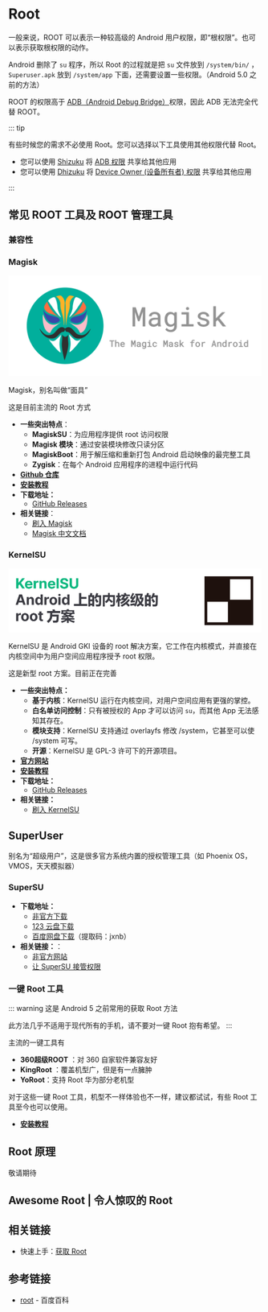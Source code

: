 # Root

<!--@include: ./summary.md -->

一般来说，ROOT 可以表示一种较高级的 Android 用户权限，即“根权限”。也可以表示获取根权限的动作。

Android 删除了 `su` 程序，所以 Root 的过程就是把 `su` 文件放到 `/system/bin/` ，`Superuser.apk` 放到 `/system/app` 下面，还需要设置一些权限。（Android 5.0 之前的方法）

ROOT 的权限高于 [ADB（Android Debug Bridge）](/tools/platform-tools.md#adb-工具)权限，因此 ADB 无法完全代替 ROOT。

::: tip

有些时候您的需求不必使用 Root。您可以选择以下工具使用其他权限代替 Root。

* 您可以使用 [Shizuku](https://shizuku.rikka.app/zh-hans/) 将 [ADB 权限](../adb/index.md) 共享给其他应用
* 您可以使用 [Dhizuku](https://github.com/iamr0s/Dhizuku) 将 [Device Owner (设备所有者) 权限](../device_owner/index.md) 共享给其他应用

:::

## 常见 ROOT 工具及 ROOT 管理工具

### 兼容性

<!--@include: ./compatibility.md -->

### Magisk <Badge type="tip" text="推荐" />

![Magisk Logo](./images/magisk.png)

Magisk，别名叫做“面具”

这是目前主流的 Root 方式

* **一些突出特点**：
  * **MagiskSU**：为应用程序提供 root 访问权限
  * **Magisk 模块**：通过安装模块修改只读分区
  * **MagiskBoot**：用于解压缩和重新打包 Android 启动映像的最完整工具
  * **Zygisk**：在每个 Android 应用程序的进程中运行代码
* **[Github 仓库](https://github.com/topjohnwu/Magisk)**
* **[安装教程](/fast/install/root/index.md#magisk)**
* **下载地址：**
  * [GitHub Releases](https://github.com/topjohnwu/Magisk/releases/latest) <Badge type="tip" text="官方" />
* **相关链接**：
  * [刷入 Magisk](/fast/install/root/index.md#magisk)
  * [Magisk 中文文档](https://jesse205.github.io/MagiskChineseDocument/) <Badge type="tip" text="本站翻译" />

### KernelSU <Badge type="tip" text="推荐" />

![KernelSU Logo](./images/kernelsu.png)

KernelSU 是 Android GKI 设备的 root 解决方案，它工作在内核模式，并直接在内核空间中为用户空间应用程序授予 root 权限。

这是新型 root 方案。目前正在完善

* **一些突出特点：**
  * **基于内核**：KernelSU 运行在内核空间，对用户空间应用有更强的掌控。
  * **白名单访问控制**：只有被授权的 App 才可以访问 `su`，而其他 App 无法感知其存在。
  * **模块支持**：KernelSU 支持通过 overlayfs 修改 /system，它甚至可以使 /system 可写。
  * **开源**：KernelSU 是 GPL-3 许可下的开源项目。
* **[官方网站](https://kernelsu.org/zh_CN/)**
* **[安装教程](/fast/install/root/index.md#kernelsu)**
* **下载地址：**
  * [GitHub Releases](https://github.com/tiann/KernelSU/releases) <Badge type="tip" text="官方" />
* **相关链接：**
  * [刷入 KernelSU](/fast/install/root/index.md#kernelsu)
  
## SuperUser

别名为“超级用户”，这是很多官方系统内置的授权管理工具（如 Phoenix OS，VMOS，天天模拟器）

### SuperSU

* **下载地址：**
  * [非官方下载](https://supersuroot.org/download/)
  * [123 云盘下载](https://www.123pan.com/s/G7a9-mpek) <Badge type="warning" text="搬运" />
  * [百度网盘下载](https://pan.baidu.com/s/1D-xltDWSZHZmKbqULMknsw?pwd=jxnb)（提取码：jxnb） <Badge type="warning" text="搬运" />
* **相关链接：**：
  * [非官方网站](https://supersuroot.org/)
  * [让 SuperSU 接管权限](./to_supersu.md)

### 一键 Root 工具

::: warning
这是 Android 5 之前常用的获取 Root 方法

此方法几乎不适用于现代所有的手机，请不要对一键 Root 抱有希望。
:::

主流的一键工具有

* **360超级ROOT** <Badge type="warning" text="已停止运营" />：对 360 自家软件兼容友好 <Badge type="tip" text="老设备推荐" />
* **KingRoot** <Badge type="warning" text="已停止运营" />：覆盖机型广，但是有一点臃肿 <Badge type="tip" text="老设备推荐" />
* **YoRoot**：支持 Root 华为部分老机型

对于这些一键 Root 工具，机型不一样体验也不一样，建议都试试，有些 Root 工具至今也可以使用。

* **[安装教程](/fast/install/root/index.md#一键-root-工具)**

## Root 原理

敬请期待

## Awesome Root | 令人惊叹的 Root

<!--@include: ./awesome.md -->

## 相关链接

* 快速上手：[获取 Root](/fast/install/root/index.md)

## 参考链接

* [root](https://baike.baidu.com/item/root/73226) - 百度百科
